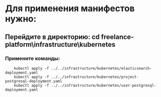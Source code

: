 # Для применения манифестов нужно:
## Перейдите в директорию: cd freelance-platform\infrastructure\kubernetes
### Примените команды:
        kubectl apply -f ../../infrastructure/kubernetes/elasticsearch-deployment.yaml
        kubectl apply -f ../../infrastructure/kubernetes/project-postgresql-deployment.yaml
        kubectl apply -f ../../infrastructure/kubernetes/user-postgresql-deployment.yaml